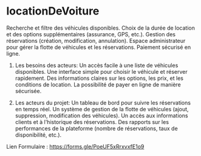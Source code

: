 # locationDeVoiture
Recherche et filtre des véhicules disponibles.
Choix de la durée de location et des options supplémentaires (assurance, GPS, etc.).
Gestion des réservations (création, modification, annulation).
Espace administrateur pour gérer la flotte de véhicules et les réservations.
Paiement sécurisé en ligne.

1. Les besoins des acteurs:
Un accès facile à une liste de véhicules disponibles.
Une interface simple pour choisir le véhicule et réserver rapidement.
Des informations claires sur les options, les prix, et les conditions de location.
La possibilité de payer en ligne de manière sécurisée.

2. Les acteurs du projet:
Un tableau de bord pour suivre les réservations en temps réel.
Un système de gestion de la flotte de véhicules (ajout, suppression, modification des véhicules).
Un accès aux informations clients et à l'historique des réservations.
Des rapports sur les performances de la plateforme (nombre de réservations, taux de disponibilité, etc.).


Lien Formulaire : https://forms.gle/PoeUF5xRrxvxfE1o9
